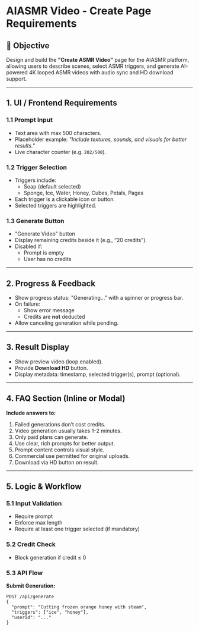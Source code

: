# AIASMR Video - Create Page Requirements

## 🎯 Objective

Design and build the **"Create ASMR Video"** page for the AIASMR platform, allowing users to describe scenes, select ASMR triggers, and generate AI-powered 4K looped ASMR videos with audio sync and HD download support.

---

## 1. UI / Frontend Requirements

### 1.1 Prompt Input
- Text area with max 500 characters.
- Placeholder example: *"Include textures, sounds, and visuals for better results."*
- Live character counter (e.g. `202/500`).

### 1.2 Trigger Selection
- Triggers include:
  - Soap (default selected)
  - Sponge, Ice, Water, Honey, Cubes, Petals, Pages
- Each trigger is a clickable icon or button.
- Selected triggers are highlighted.

### 1.3 Generate Button
- "Generate Video" button
- Display remaining credits beside it (e.g., “20 credits”).
- Disabled if:
  - Prompt is empty
  - User has no credits

---

## 2. Progress & Feedback

- Show progress status: "Generating..." with a spinner or progress bar.
- On failure:
  - Show error message
  - Credits are **not** deducted
- Allow canceling generation while pending.

---

## 3. Result Display

- Show preview video (loop enabled).
- Provide **Download HD** button.
- Display metadata: timestamp, selected trigger(s), prompt (optional).

---

## 4. FAQ Section (Inline or Modal)

**Include answers to:**
1. Failed generations don’t cost credits.
2. Video generation usually takes 1–2 minutes.
3. Only paid plans can generate.
4. Use clear, rich prompts for better output.
5. Prompt content controls visual style.
6. Commercial use permitted for original uploads.
7. Download via HD button on result.

---

## 5. Logic & Workflow

### 5.1 Input Validation
- Require prompt
- Enforce max length
- Require at least one trigger selected (if mandatory)

### 5.2 Credit Check
- Block generation if credit ≤ 0

### 5.3 API Flow

**Submit Generation:**
```http
POST /api/generate
{
  "prompt": "Cutting frozen orange honey with steam",
  "triggers": ["ice", "honey"],
  "userId": "..."
}
